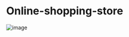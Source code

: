 # Online-shopping-store

![image](https://user-images.githubusercontent.com/99121169/229347135-89b660d4-5c95-4521-9546-ee9587bec41b.png)
